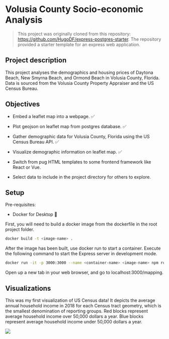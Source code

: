 # Volusia County Socio-economic Analysis

> This project was originally cloned from this repository: https://github.com/HugoDF/express-postgres-starter. The repository provided a starter template for an express web application. 

## Project description
This project analyses the demographics and housing prices of Daytona Beach, New Smyrna Beach, and Ormond Beach in Volusia County, Florida. Data is sourced from the Volusia County Property Appraiser and the US Census Bureau.

## Objectives

* Embed a leaflet map into a webpage. ✅ 

* Plot geojson on leaflet map from postgres database. ✅ 

* Gather demographic data for Volusia County, Florida using the US Census Bureau API. ✅ 

* Visualize demographic information on leaflet map. ✅ 

* Switch from pug HTML templates to some frontend framework like React or Vue.

* Select data to include in the project directory for others to explore. 

## Setup

Pre-requisites:

- Docker for Desktop 🐳

First, you will need to build a docker image from the dockerfile in the root project folder.

```sh
docker build -t <image-name> .
```

After the image has been built, use docker run to start a container. Execute the following command to start the Express server in development mode.

```sh
docker run -it -p 3000:3000 --name <container-name> <image-name> npm run dev
```

Open up a new tab in your web browser, and go to localhost:3000/mapping.

## Visualizations

This was my first visualization of US Census data! It depicts the average annual household income in 2018 for each Census tract geometry, which is the smallest denomination of reporting groups. Red blocks represent average household income over 50,000 dollars a year. Blue blocks represent average household income under 50,000 dollars a year. 

<img src=images/averageAnnualHouseholdIncome.PNG>

